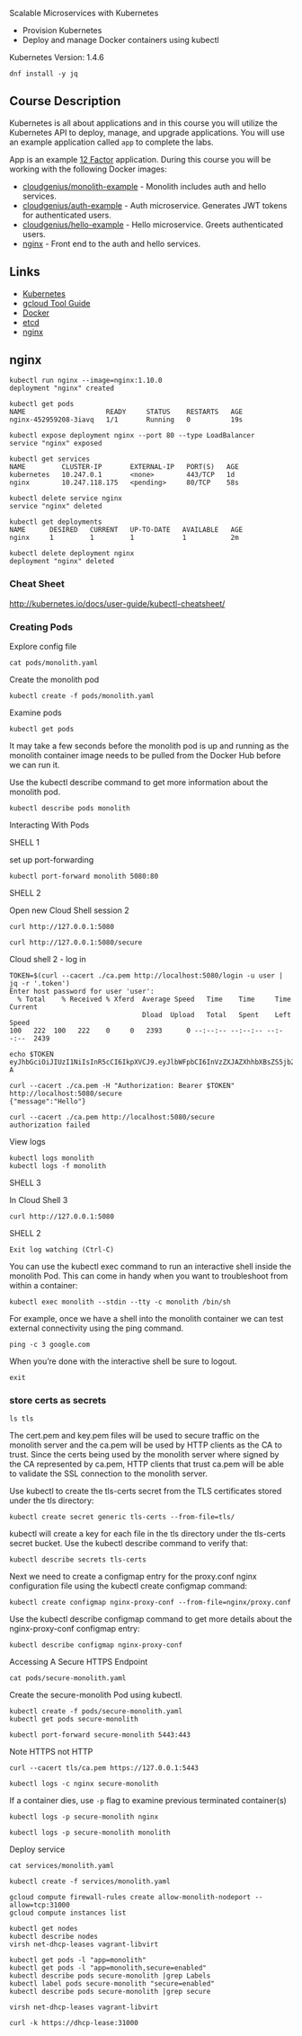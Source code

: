 Scalable Microservices with Kubernetes

* Provision Kubernetes
* Deploy and manage Docker containers using kubectl

Kubernetes Version: 1.4.6

    dnf install -y jq

## Course Description

Kubernetes is all about applications and in this course you will utilize the Kubernetes API to deploy, manage, and upgrade applications. You will use an example application called `app` to complete the labs.

App is an example [12 Factor](https://12factor.net/) application. During this course you will be working with the following Docker images:

* [cloudgenius/monolith-example](https://hub.docker.com/r/cloudgenius/monolith-example) - Monolith includes auth and hello services.
* [cloudgenius/auth-example](https://hub.docker.com/r/cloudgenius/auth-example) - Auth microservice. Generates JWT tokens for authenticated users.
* [cloudgenius/hello-example](https://hub.docker.com/r/cloudgenius/hello-example) - Hello microservice. Greets authenticated users.
* [nginx](https://hub.docker.com/_/nginx) - Front end to the auth and hello services.

## Links

  * [Kubernetes](http://kubernetes.io/)
  * [gcloud Tool Guide](https://cloud.google.com/sdk/gcloud)
  * [Docker](https://docs.docker.com)
  * [etcd](https://coreos.com/docs/distributed-configuration/getting-started-with-etcd)
  * [nginx](http://nginx.org)


## nginx

```
kubectl run nginx --image=nginx:1.10.0
deployment "nginx" created

kubectl get pods
NAME                    READY     STATUS    RESTARTS   AGE
nginx-452959208-3iavq   1/1       Running   0          19s

kubectl expose deployment nginx --port 80 --type LoadBalancer
service "nginx" exposed

kubectl get services
NAME         CLUSTER-IP       EXTERNAL-IP   PORT(S)   AGE
kubernetes   10.247.0.1       <none>        443/TCP   1d
nginx        10.247.118.175   <pending>     80/TCP    58s

kubectl delete service nginx
service "nginx" deleted

kubectl get deployments
NAME      DESIRED   CURRENT   UP-TO-DATE   AVAILABLE   AGE
nginx     1         1         1            1           2m

kubectl delete deployment nginx
deployment "nginx" deleted
```


### Cheat Sheet

http://kubernetes.io/docs/user-guide/kubectl-cheatsheet/

### Creating Pods

Explore config file

    cat pods/monolith.yaml

Create the monolith pod

    kubectl create -f pods/monolith.yaml

Examine pods

    kubectl get pods

It may take a few seconds before the monolith pod is up and running as the monolith container image needs to be pulled from the Docker Hub before we can run it.

Use the kubectl describe command to get more information about the monolith pod.

    kubectl describe pods monolith


Interacting With Pods

SHELL 1

set up port-forwarding

    kubectl port-forward monolith 5080:80

SHELL 2

Open new Cloud Shell session 2

    curl http://127.0.0.1:5080

    curl http://127.0.0.1:5080/secure

Cloud shell 2 - log in


    TOKEN=$(curl --cacert ./ca.pem http://localhost:5080/login -u user | jq -r '.token')
    Enter host password for user 'user':
      % Total    % Received % Xferd  Average Speed   Time    Time     Time  Current
                                     Dload  Upload   Total   Spent    Left  Speed
    100   222  100   222    0     0   2393      0 --:--:-- --:--:-- --:--:--  2439

    echo $TOKEN
    eyJhbGciOiJIUzI1NiIsInR5cCI6IkpXVCJ9.eyJlbWFpbCI6InVzZXJAZXhhbXBsZS5jb20iLCJleHAiOjE0ODA5MDg1MjUsImlhdCI6MTQ4MDY0OTMyNSwiaXNzIjoiYXV0aC5zZXJ2aWNlIiwic3ViIjoidXNlciJ9.JQIsbDRxxai1nxlYjGLfsW6V_Pe19kchJpE0PGP4Z-A

    curl --cacert ./ca.pem -H "Authorization: Bearer $TOKEN" http://localhost:5080/secure
    {"message":"Hello"}

    curl --cacert ./ca.pem http://localhost:5080/secure
    authorization failed

View logs

    kubectl logs monolith
    kubectl logs -f monolith

SHELL 3

In Cloud Shell 3

    curl http://127.0.0.1:5080

SHELL 2

    Exit log watching (Ctrl-C)

You can use the kubectl exec command to run an interactive shell inside the monolith Pod. This can come in handy when you want to troubleshoot from within a container:

    kubectl exec monolith --stdin --tty -c monolith /bin/sh

For example, once we have a shell into the monolith container we can test external connectivity using the ping command.

    ping -c 3 google.com

When you’re done with the interactive shell be sure to logout.

    exit

### store certs as secrets

    ls tls

The cert.pem and key.pem files will be used to secure traffic on the monolith server and the ca.pem will be used by HTTP clients as the CA to trust. Since the certs being used by the monolith server where signed by the CA represented by ca.pem, HTTP clients that trust ca.pem will be able to validate the SSL connection to the monolith server.

Use kubectl to create the tls-certs secret from the TLS certificates stored under the tls directory:

    kubectl create secret generic tls-certs --from-file=tls/

kubectl will create a key for each file in the tls directory under the tls-certs secret bucket. Use the kubectl describe command to verify that:

    kubectl describe secrets tls-certs

Next we need to create a configmap entry for the proxy.conf nginx configuration file using the kubectl create configmap command:

    kubectl create configmap nginx-proxy-conf --from-file=nginx/proxy.conf

Use the kubectl describe configmap command to get more details about the nginx-proxy-conf configmap entry:

    kubectl describe configmap nginx-proxy-conf

Accessing A Secure HTTPS Endpoint

    cat pods/secure-monolith.yaml

Create the secure-monolith Pod using kubectl.

    kubectl create -f pods/secure-monolith.yaml
    kubectl get pods secure-monolith

    kubectl port-forward secure-monolith 5443:443

Note HTTPS not HTTP

    curl --cacert tls/ca.pem https://127.0.0.1:5443

    kubectl logs -c nginx secure-monolith

If a container dies, use `-p` flag to examine previous terminated container(s)

    kubectl logs -p secure-monolith nginx

    kubectl logs -p secure-monolith monolith



Deploy service

    cat services/monolith.yaml

    kubectl create -f services/monolith.yaml 

    gcloud compute firewall-rules create allow-monolith-nodeport --allow=tcp:31000
    gcloud compute instances list
    
    kubectl get nodes
    kubectl describe nodes
    virsh net-dhcp-leases vagrant-libvirt

    kubectl get pods -l "app=monolith"
    kubectl get pods -l "app=monolith,secure=enabled"
    kubectl describe pods secure-monolith |grep Labels
    kubectl label pods secure-monolith "secure=enabled"
    kubectl describe pods secure-monolith |grep secure
    
    virsh net-dhcp-leases vagrant-libvirt
    
    curl -k https://dhcp-lease:31000
